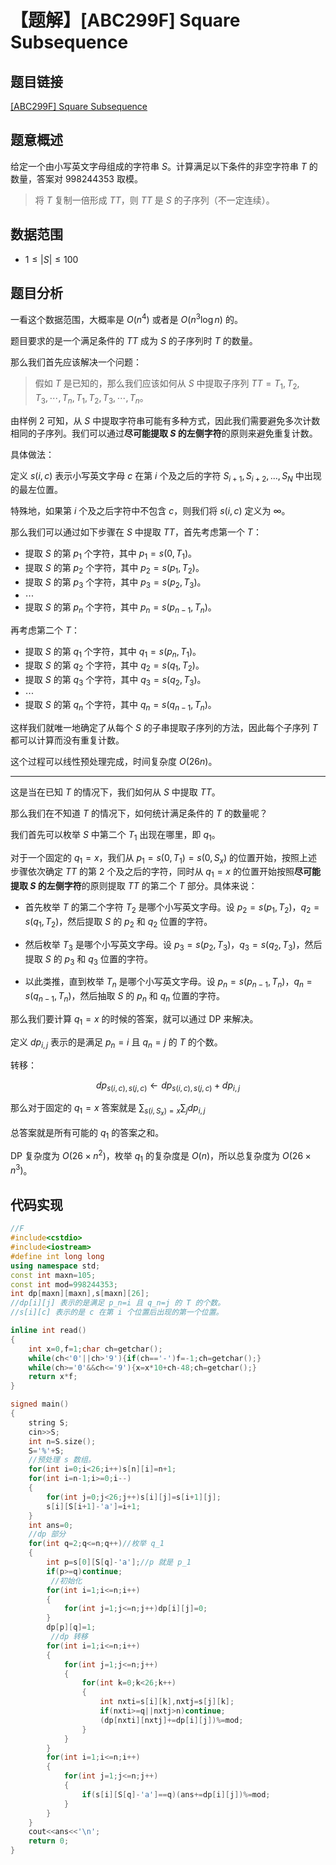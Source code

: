 # 【题解】[ABC299F] Square Subsequence

## 题目链接

[[ABC299F] Square Subsequence](https://www.luogu.com.cn/problem/AT_abc299_f)

## 题意概述

给定一个由小写英文字母组成的字符串 $S$。计算满足以下条件的非空字符串 $T$ 的数量，答案对 $998244353$ 取模。

> 将 $T$ 复制一倍形成 $TT$，则 $TT$ 是 $S$ 的子序列（不一定连续）。

## 数据范围

- $1\le |S|\le 100$

## 题目分析

一看这个数据范围，大概率是 $O(n^4)$ 或者是 $O(n^3 \log n)$ 的。

题目要求的是一个满足条件的 $TT$ 成为 $S$ 的子序列时 $T$ 的数量。

那么我们首先应该解决一个问题：

> 假如 $T$ 是已知的，那么我们应该如何从 $S$ 中提取子序列 $TT=T_1,T_2,T_3,\cdots,T_n,T_1,T_2,T_3,\cdots,T_n$。

由样例 $2$ 可知，从 $S$ 中提取字符串可能有多种方式，因此我们需要避免多次计数相同的子序列。我们可以通过**尽可能提取 $S$ 的左侧字符**的原则来避免重复计数。

具体做法：

定义 $s(i,c)$ 表示小写英文字母 $c$ 在第 $i$ 个及之后的字符 $S_{i+1}, S_{i+2}, ..., S_{N}$ 中出现的最左位置。

特殊地，如果第 $i$ 个及之后字符中不包含 $c$，则我们将 $s(i,c)$ 定义为 $∞$。

那么我们可以通过如下步骤在 $S$ 中提取 $TT$，首先考虑第一个 $T$：

- 提取 $S$ 的第 $p_1$ 个字符，其中 $p_1=s(0,T_1)$。
- 提取 $S$ 的第 $p_2$ 个字符，其中 $p_2=s(p_1,T_2)$。
- 提取 $S$ 的第 $p_3$ 个字符，其中 $p_3=s(p_2,T_3)$。 
- $\cdots$
- 提取 $S$ 的第 $p_n$ 个字符，其中 $p_n=s(p_{n-1},T_n)$。

再考虑第二个 $T$：

- 提取 $S$ 的第 $q_1$ 个字符，其中 $q_1=s(p_n,T_1)$。
- 提取 $S$ 的第 $q_2$ 个字符，其中 $q_2=s(q_1,T_2)$。
- 提取 $S$ 的第 $q_3$ 个字符，其中 $q_3=s(q_2,T_3)$。
- $\cdots$
- 提取 $S$ 的第 $q_n$ 个字符，其中 $q_n=s(q_{n-1},T_n)$。

这样我们就唯一地确定了从每个 $S$ 的子串提取子序列的方法，因此每个子序列 $T$ 都可以计算而没有重复计数。

这个过程可以线性预处理完成，时间复杂度 $O(26n)$。

---

这是当在已知 $T$ 的情况下，我们如何从 $S$ 中提取 $TT$。

那么我们在不知道 $T$ 的情况下，如何统计满足条件的 $T$ 的数量呢？

我们首先可以枚举 $S$ 中第二个 $T_1$ 出现在哪里，即 $q_1$。

对于一个固定的 $q_1=x$，我们从 $p_1=s(0,T_1)=s(0,S_x)$ 的位置开始，按照上述步骤依次确定 $TT$ 的第 $2$ 个及之后的字符，同时从 $q_1=x$ 的位置开始按照**尽可能提取 $S$ 的左侧字符**的原则提取 $TT$ 的第二个 $T$ 部分。具体来说：

- 首先枚举 $T$ 的第二个字符 $T_2$ 是哪个小写英文字母。设 $p_2=s(p_1,T_2)$，$q_2=s(q_1,T_2)$，然后提取 $S$ 的 $p_2$ 和 $q_2$ 位置的字符。

- 然后枚举 $T_3$ 是哪个小写英文字母。设 $p_3=s(p_2,T_3)$，$q_3=s(q_2,T_3)$，然后提取 $S$ 的 $p_3$ 和 $q_3$ 位置的字符。

- 以此类推，直到枚举 $T_n$ 是哪个小写英文字母。设 $p_n=s(p_{n-1},T_n)$，$q_n=s(q_{n-1},T_n)$，然后抽取 $S$ 的 $p_n$ 和 $q_n$ 位置的字符。

那么我们要计算 $q_1=x$ 的时候的答案，就可以通过 DP 来解决。

定义 $dp_{i,j}$ 表示的是满足 $p_n=i$ 且 $q_n=j$ 的 $T$ 的个数。

转移：

$$
dp_{s(i,c),s(j,c)}←dp_{s(i,c),s(j,c)}+dp_{i,j}
$$

那么对于固定的 $q_1=x$ 答案就是 $\sum_{s(i,S_x)=x}\sum_j dp_{i,j}$

总答案就是所有可能的 $q_1$ 的答案之和。

DP 复杂度为 $O(26\times n^2)$，枚举 $q_1$ 的复杂度是 $O(n)$，所以总复杂度为 $O(26\times n^3)$。

## 代码实现

```cpp
//F
#include<cstdio>
#include<iostream>
#define int long long 
using namespace std;
const int maxn=105;
const int mod=998244353;
int dp[maxn][maxn],s[maxn][26];
//dp[i][j] 表示的是满足 p_n=i 且 q_n=j 的 T 的个数。
//s[i][c] 表示的是 c 在第 i 个位置后出现的第一个位置。

inline int read()
{
	int x=0,f=1;char ch=getchar();
	while(ch<'0'||ch>'9'){if(ch=='-')f=-1;ch=getchar();}
	while(ch>='0'&&ch<='9'){x=x*10+ch-48;ch=getchar();}
	return x*f;
}

signed main()
{
	string S;
	cin>>S;
	int n=S.size();
	S='%'+S;
	//预处理 s 数组。
	for(int i=0;i<26;i++)s[n][i]=n+1;
	for(int i=n-1;i>=0;i--)
	{
		for(int j=0;j<26;j++)s[i][j]=s[i+1][j];
		s[i][S[i+1]-'a']=i+1;
	}
	int ans=0;
    //dp 部分
	for(int q=2;q<=n;q++)//枚举 q_1
	{
		int p=s[0][S[q]-'a'];//p 就是 p_1
		if(p>=q)continue;
         //初始化
		for(int i=1;i<=n;i++)
		{
			for(int j=1;j<=n;j++)dp[i][j]=0;
		}
		dp[p][q]=1;
         //dp 转移
		for(int i=1;i<=n;i++)
		{
			for(int j=1;j<=n;j++)
			{
				for(int k=0;k<26;k++)
				{
					int nxti=s[i][k],nxtj=s[j][k];
					if(nxti>=q||nxtj>n)continue;
					(dp[nxti][nxtj]+=dp[i][j])%=mod;
				}
			}
		}
		for(int i=1;i<=n;i++)
		{
			for(int j=1;j<=n;j++)
			{
				if(s[i][S[q]-'a']==q)(ans+=dp[i][j])%=mod;
			}
		}
	}
	cout<<ans<<'\n';
	return 0;
}
```
